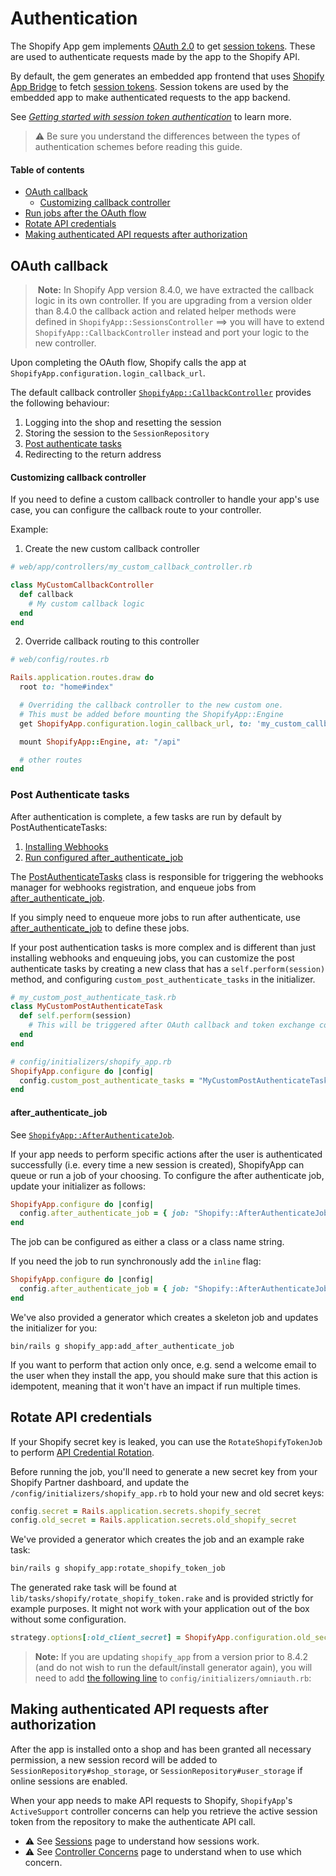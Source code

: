 # Authentication

The Shopify App gem implements [OAuth 2.0](https://shopify.dev/tutorials/authenticate-with-oauth) to get [session tokens](https://shopify.dev/concepts/about-apis/authentication#api-access-modes). These are used to authenticate requests made by the app to the Shopify API.

By default, the gem generates an embedded app frontend that uses [Shopify App Bridge](https://shopify.dev/tools/app-bridge) to fetch [session tokens](https://shopify.dev/concepts/apps/building-embedded-apps-using-session-tokens). Session tokens are used by the embedded app to make authenticated requests to the app backend. 

See [*Getting started with session token authentication*](https://shopify.dev/docs/apps/auth/oauth/session-tokens/getting-started) to learn more. 

> ⚠️ Be sure you understand the differences between the types of authentication schemes before reading this guide.

#### Table of contents

* [OAuth callback](#oauth-callback)
  * [Customizing callback controller](#customizing-callback-controller)
* [Run jobs after the OAuth flow](#run-jobs-after-the-oauth-flow)
* [Rotate API credentials](#rotate-api-credentials)
* [Making authenticated API requests after authorization](#making-authenticated-api-requests-after-authorization)

## OAuth callback

>️ **Note:** In Shopify App version 8.4.0, we have extracted the callback logic in its own controller. If you are upgrading from a version older than 8.4.0 the callback action and related helper methods were defined in `ShopifyApp::SessionsController` ==> you will have to extend `ShopifyApp::CallbackController` instead and port your logic to the new controller.

Upon completing the OAuth flow, Shopify calls the app at `ShopifyApp.configuration.login_callback_url`.

The default callback controller [`ShopifyApp::CallbackController`](../../app/controllers/shopify_app/callback_controller.rb) provides the following behaviour:

1. Logging into the shop and resetting the session
2. Storing the session to the `SessionRepository`
3. [Post authenticate tasks](#post-authenticate-tasks)
4. Redirecting to the return address

#### Customizing callback controller
If you need to define a custom callback controller to handle your app's use case, you can configure the callback route to your controller.

Example:

1. Create the new custom callback controller
```ruby
# web/app/controllers/my_custom_callback_controller.rb

class MyCustomCallbackController
  def callback
    # My custom callback logic
  end
end
```

2. Override callback routing to this controller

```ruby
# web/config/routes.rb

Rails.application.routes.draw do
  root to: "home#index"

  # Overriding the callback controller to the new custom one.
  # This must be added before mounting the ShopifyApp::Engine
  get ShopifyApp.configuration.login_callback_url, to: 'my_custom_callback#callback'

  mount ShopifyApp::Engine, at: "/api"

  # other routes
end
```

### Post Authenticate tasks
After authentication is complete, a few tasks are run by default by PostAuthenticateTasks:
1. [Installing Webhooks](/docs/shopify_app/webhooks.md)
2. [Run configured after_authenticate_job](#after_authenticate_job)

The [PostAuthenticateTasks](https://github.com/Shopify/shopify_app/blob/main/lib/shopify_app/auth/post_authenticate_tasks.rb)
class is responsible for triggering the webhooks manager for webhooks registration, and enqueue jobs from [after_authenticate_job](#after_authenticate_job).

If you simply need to enqueue more jobs to run after authenticate, use [after_authenticate_job](#after_authenticate_job) to define these jobs.

If your post authentication tasks is more complex and is different than just installing webhooks and enqueuing jobs,
you can customize the post authenticate tasks by creating a new class that has a `self.perform(session)` method,
and configuring `custom_post_authenticate_tasks` in the initializer.

```ruby
# my_custom_post_authenticate_task.rb
class MyCustomPostAuthenticateTask
  def self.perform(session)
    # This will be triggered after OAuth callback and token exchange completion
  end
end

# config/initializers/shopify_app.rb
ShopifyApp.configure do |config|
  config.custom_post_authenticate_tasks = "MyCustomPostAuthenticateTask"
end
```

#### after_authenticate_job

See [`ShopifyApp::AfterAuthenticateJob`](/lib/generators/shopify_app/add_after_authenticate_job/templates/after_authenticate_job.rb).

If your app needs to perform specific actions after the user is authenticated successfully (i.e. every time a new session is created), ShopifyApp can queue or run a job of your choosing. To configure the after authenticate job, update your initializer as follows:

```ruby
ShopifyApp.configure do |config|
  config.after_authenticate_job = { job: "Shopify::AfterAuthenticateJob" }
end
```

The job can be configured as either a class or a class name string.

If you need the job to run synchronously add the `inline` flag:

```ruby
ShopifyApp.configure do |config|
  config.after_authenticate_job = { job: "Shopify::AfterAuthenticateJob", inline: true }
end
```

We've also provided a generator which creates a skeleton job and updates the initializer for you:

```
bin/rails g shopify_app:add_after_authenticate_job
```

If you want to perform that action only once, e.g. send a welcome email to the user when they install the app, you should make sure that this action is idempotent, meaning that it won't have an impact if run multiple times.

## Rotate API credentials

If your Shopify secret key is leaked, you can use the `RotateShopifyTokenJob` to perform [API Credential Rotation](https://help.shopify.com/en/api/getting-started/authentication/oauth/api-credential-rotation).

Before running the job, you'll need to generate a new secret key from your Shopify Partner dashboard, and update the `/config/initializers/shopify_app.rb` to hold your new and old secret keys:

```ruby
config.secret = Rails.application.secrets.shopify_secret
config.old_secret = Rails.application.secrets.old_shopify_secret
```

We've provided a generator which creates the job and an example rake task:

```sh
bin/rails g shopify_app:rotate_shopify_token_job
```

The generated rake task will be found at `lib/tasks/shopify/rotate_shopify_token.rake` and is provided strictly for example purposes. It might not work with your application out of the box without some configuration.

```ruby
strategy.options[:old_client_secret] = ShopifyApp.configuration.old_secret
```

> **Note:** If you are updating `shopify_app` from a version prior to 8.4.2 (and do not wish to run the default/install generator again), you will need to add [the following line](https://github.com/Shopify/shopify_app/blob/4f7e6cca2a472d8f7af44b938bd0fcafe4d8e88a/lib/generators/shopify_app/install/templates/shopify_provider.rb#L18) to `config/initializers/omniauth.rb`:

## Making authenticated API requests after authorization
After the app is installed onto a shop and has been granted all necessary permission, a new session record will be added to `SessionRepository#shop_storage`, or `SessionRepository#user_storage` if online sessions are enabled.

When your app needs to make API requests to Shopify, `ShopifyApp`'s `ActiveSupport` controller concerns can help you retrieve the active session token from the repository to make the authenticate API call.

- ⚠️ See [Sessions](./sessions.md) page to understand how sessions work.
- ⚠️ See [Controller Concerns](./controller-concerns.md) page to understand when to use which concern.
